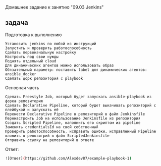 Домашнее задание к занятию "09.03 Jenkins"

##  задача 
Подготовка к выполнению

    Установить jenkins по любой из инструкций
    Запустить и проверить работоспособность
    Сделать первоначальную настройку
    Настроить под свои нужды
    Поднять отдельный cloud
    Для динамических агентов можно использовать образ
    Обязательный параметр: поставить label для динамических агентов: ansible_docker
    Сделать форк репозитория с playbook

Основная часть

    Сделать Freestyle Job, который будет запускать ansible-playbook из форка репозитория
    Сделать Declarative Pipeline, который будет выкачивать репозиторий с плейбукой и запускать её
    Перенести Declarative Pipeline в репозиторий в файл Jenkinsfile
    Перенастроить Job на использование Jenkinsfile из репозитория
    Создать Scripted Pipeline, наполнить его скриптом из pipeline
    Заменить credentialsId на свой собственный
    Проверить работоспособность, исправить ошибки, исправленный Pipeline вложить в репозитрий в файл ScriptedJenkinsfile
    Отправить ссылку на репозиторий в ответе


Ответ:
```bash
![Ответ](https://github.com/Alexdev87/example-playbook-1)

```


